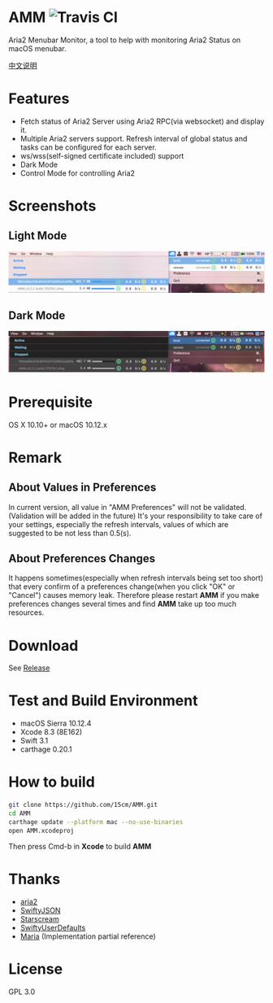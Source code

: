 # AMM ![Travis CI](https://travis-ci.org/15cm/AMM.svg?branch=master)
Aria2 Menubar Monitor, a tool to help with monitoring Aria2 Status on macOS menubar.

[中文说明](./README_zh.md)

# Features
- Fetch status of Aria2 Server using Aria2 RPC(via websocket) and display it.
- Multiple Aria2 servers support. Refresh interval of global status and tasks can be configured for each server.
- ws/wss(self-signed certificate included) support
- Dark Mode
- Control Mode for controlling Aria2

# Screenshots
## Light Mode
![Screenshot Light](./screenshots/screenshot.png)

## Dark Mode
![Screenshot Dark](./screenshots/screenshot-dark.png)

# Prerequisite
OS X 10.10+ or macOS 10.12.x

# Remark
## About Values in Preferences
In current version, all value in "AMM Preferences" will not be validated.(Validation will be added in the future)
It's your responsibility to take care of your settings, especially the refresh intervals, values of which are suggested to be not less than 0.5(s).

## About Preferences Changes
It happens sometimes(especially when refresh intervals being set too short) that every confirm of a preferences change(when you click "OK" or "Cancel") causes memory leak. Therefore please restart **AMM** if you make preferences changes several times and find **AMM** take up too much resources.

# Download
See [Release](https://github.com/15cm/AMM/releases)

# Test and Build Environment
- macOS Sierra 10.12.4
- Xcode 8.3 (8E162)
- Swift 3.1
- carthage 0.20.1

# How to build
``` sh
git clone https://github.com/15cm/AMM.git
cd AMM
carthage update --platform mac --no-use-binaries
open AMM.xcodeproj
```

Then press Cmd-b in **Xcode** to build **AMM**

# Thanks
- [aria2](https://github.com/aria2/aria2) 
- [SwiftyJSON](https://github.com/SwiftyJSON/SwiftyJSON)
- [Starscream](https://github.com/daltoniam/Starscream)
- [SwiftyUserDefaults](https://github.com/radex/SwiftyUserDefaults)
- [Maria](https://github.com/ShinCurry/Maria) (Implementation partial reference)

# License
GPL 3.0
